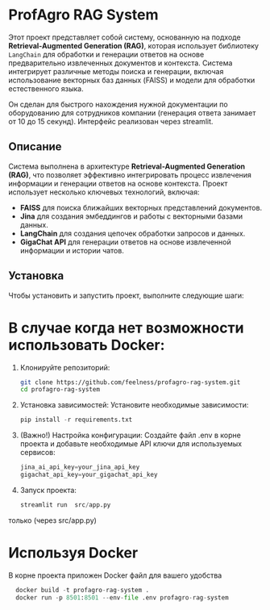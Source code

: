 # ProfAgro RAG System

Этот проект представляет собой систему, основанную на подходе **Retrieval-Augmented Generation (RAG)**, которая использует библиотеку `LangChain` для обработки и генерации ответов на основе предварительно извлеченных документов и контекста. Система интегрирует различные методы поиска и генерации, включая использование векторных баз данных (FAISS) и модели для обработки естественного языка.

Он сделан для  быстрого нахождения нужной документации по оборудованию для сотрудников компании (генерация ответа занимает от 10 до 15 секунд).
Интерфейс реализован через streamlit.

## Описание
Система выполнена в архитектуре **Retrieval-Augmented Generation (RAG)**, что позволяет эффективно интегрировать процесс извлечения информации и генерации ответов на основе контекста. Проект использует несколько ключевых технологий, включая:

- **FAISS** для поиска ближайших векторных представлений документов.
- **Jina** для создания эмбеддингов и работы с векторными базами данных.
- **LangChain** для создания цепочек обработки запросов и данных.
- **GigaChat API** для генерации ответов на основе извлеченной информации и истории чатов.

## Установка

Чтобы установить и запустить проект, выполните следующие шаги:

# В случае когда нет возможности использовать Docker:

1. Клонируйте репозиторий:
   ```bash
   git clone https://github.com/feelness/profagro-rag-system.git
   cd profagro-rag-system

2. Установка зависимостей: Установите необходимые зависимости:
    ```python
    pip install -r requirements.txt

3. (Важно!)
 Настройка конфигурации:
 Создайте файл .env в корне проекта и добавьте необходимые API ключи для используемых сервисов:
   ```python
   jina_ai_api_key=your_jina_api_key
   gigachat_api_key=your_gigachat_api_key


4. Запуск проекта:
   ```python
   streamlit run  src/app.py
только (через src/app.py)

# Используя Docker
В корне проекта приложен Docker файл для вашего удобства
   ```python
     docker build -t profagro-rag-system .
     docker run -p 8501:8501 --env-file .env profagro-rag-system
   


  




